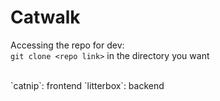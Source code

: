 # Catwalk

Accessing the repo for dev:<br>
`git clone <repo link>` in the directory you want

<br>
`catnip`: frontend
`litterbox`: backend
